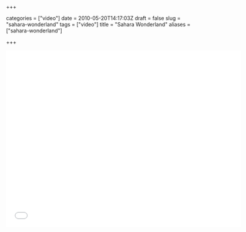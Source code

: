 +++

categories = ["video"]
date = 2010-05-20T14:17:03Z
draft = false
slug = "sahara-wonderland"
tags = ["video"]
title = "Sahara Wonderland"
aliases = ["sahara-wonderland"]

+++


<iframe src="//player.vimeo.com/video/10151351" width="640" height="480" frameborder="0" webkitallowfullscreen mozallowfullscreen allowfullscreen></iframe>
